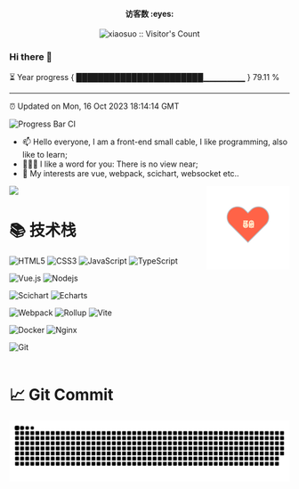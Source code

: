 <h4 align="center">访客数 :eyes:</h4>
<p align="center"><img src="https://profile-counter.glitch.me/suoqianli/count.svg" alt="xiaosuo :: Visitor's Count" /></p>


### Hi there 👋

⏳ Year progress { ███████████████████████▁▁▁▁▁▁▁ } 79.11 %

---

⏰ Updated on Mon, 16 Oct 2023 18:14:14 GMT

![Progress Bar CI](https://img.shields.io/badge/Progress%20Bar%20CI-passing-green)


<ul>
  <li>📫 Hello everyone, I am a front-end small cable, I like programming, also like to learn; </li>
  <li>👨🏽‍💻 I like a word for you: There is no view near;</li>
  <li>🤔 My interests are vue, webpack, scichart, websocket etc..</li>
</ul>
<a href="https://github.com/L1cardo/iBeats"><img align="right" width="150px" src="https://raw.githubusercontent.com/L1cardo/iBeats/main/files/heart.svg"/></a>
<img src="https://github-readme-stats-eight-theta.vercel.app/api/top-langs/?username=suoqianli&layout=compact&langs_count=8&theme=algolia"/>

#  📚 技术栈
![HTML5](https://img.shields.io/badge/-HTML5-E34F26?style=flat-square&logo=html5&logoColor=white)
![CSS3](https://img.shields.io/badge/-CSS3-1572B6?style=flat-square&logo=css3)
![JavaScript](https://img.shields.io/badge/-JavaScript-%23F7DF1C?style=flat-square&logo=javascript&logoColor=000000&labelColor=%23F7DF1C&color=%23FFCE5A)
![TypeScript](https://img.shields.io/badge/-TypeScript-007ACC?style=flat-square&logo=typescript&logoColor=white)

![Vue.js](https://img.shields.io/badge/-Vue.js-%232c3e50?style=flat-square&logo=vuedotjs)
![Nodejs](https://img.shields.io/badge/-Nodejs-339933?style=flat-square&logo=Node.js&logoColor=white)

![Scichart](https://img.shields.io/badge/-Scichart-339933?style=flat-square&logo=Scichart&logoColor=purple)
![Echarts](https://img.shields.io/badge/-Echarts-%23F7DF1C?style=flat-square&logo=Echarts&logoColor=000000&labelColor=%23F7DF1C&color=%23FFCE5A)

![Webpack](https://img.shields.io/badge/-Webpack-%232C3A42?style=flat-square&logo=webpack)
![Rollup](https://img.shields.io/badge/-Rollup-F05032?style=flat-square&logo=rollup.js&logoColor=white)
![Vite](https://img.shields.io/badge/-Vite-%232C3A42?style=flat-square&logo=Vite)

![Docker](https://img.shields.io/badge/-Docker-2496ED?style=flat-square&logo=docker&logoColor=white)
![Nginx](https://img.shields.io/badge/-Nginx-009639?style=flat-square&logo=nginx&logoColor=white)

![Git](https://img.shields.io/badge/-Git-F05032?style=flat-square&logo=git&logoColor=white)
<br><br>
#  📈 Git Commit
<img src="https://github.com/suoqianli/suoqianli/blob/output/github-contribution-grid-snake.svg" />          
